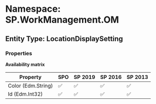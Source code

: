 # Namespace: SP.WorkManagement.OM

## Entity Type: LocationDisplaySetting

### Properties

**Availability matrix**

Property | SPO | SP 2019 | SP 2016 | SP 2013
----------|-----|---------|---------|--------
Color (Edm.String) | ✅ | ✅ | ✅ | ✅
Id (Edm.Int32) | ✅ | ✅ | ✅ | ✅

